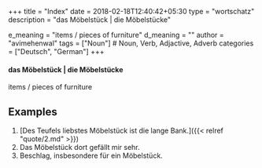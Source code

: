 +++
title        = "Index"
date         = 2018-02-18T12:40:42+05:30
type         = "wortschatz"
description  = "das Möbelstück | die Möbelstücke"

e_meaning    = "items / pieces of furniture"
d_meaning    = ""
author       = "avimehenwal"
tags         = ["Noun"]                     # Noun, Verb, Adjactive, Adverb
categories   = ["Deutsch", "German"]
+++

#### das Möbelstück | die Möbelstücke

items / pieces of furniture

## Examples
1. [Des Teufels liebstes Möbelstück ist die lange Bank.]({{< relref "quote/2.md" >}})
2. Das Möbelstück dort gefällt mir sehr.
3. Beschlag, insbesondere für ein Möbelstück.
